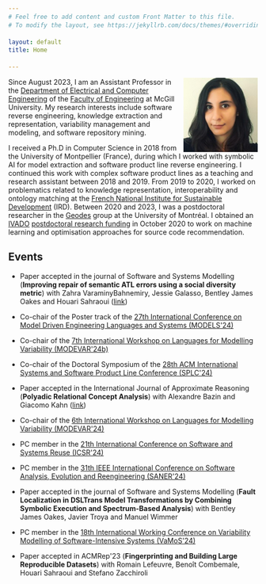 ```yaml
---
# Feel free to add content and custom Front Matter to this file.
# To modify the layout, see https://jekyllrb.com/docs/themes/#overriding-theme-defaults

layout: default
title: Home

---
```

<img src="./photo.png" style="float: right;" width = "150px" />

Since August 2023, I am an Assistant Professor in the [Department of Electrical and Computer Engineering](https://www.mcgill.ca/ece/) of the [Faculty of Engineering](https://www.mcgill.ca/engineering/) at McGill University. My research interests include software reverse engineering, knowledge extraction and representation, variability management and modeling, and software repository mining.

I received a Ph.D in Computer Science in 2018 from the University of Montpellier (France), during which I worked with symbolic AI for model extraction and software product line reverse engineering. I continued this work with complex software product lines as a teaching and research assistant between 2018 and 2019. From 2019 to 2020, I worked on problematics related to knowledge representation, interoperability and ontology matching at the [French National Institute for Sustainable Development](https://www.ird.fr/) (IRD). 
Between 2020 and 2023, I was a postdoctoral researcher in the [Geodes](http://geodes.iro.umontreal.ca/fr/) group at the University of Montréal.  I obtained an [IVADO](https://ivado.ca/en/) [postdoctoral research funding](https://ivado.ca/en/scholarships-and-grants/postdoctoral-research-funding/) in October 2020 to work on machine learning and optimisation approaches for source code recommendation.


## Events

* Paper accepted in the journal of Software and Systems Modelling (__Improving repair of semantic ATL errors using a social diversity metric__) with Zahra VaraminyBahnemiry, Jessie Galasso, Bentley James Oakes and Houari Sahraoui ([link](https://link.springer.com/article/10.1007/s10270-024-01170-4))

* Co-chair of the Poster track of the [27th International Conference on Model Driven Engineering Languages and Systems (MODELS'24)](https://conf.researchr.org/home/models-2024)

* Co-chair of the [7th International Workshop on Languages for Modelling Variability (MODEVAR'24b)](https://modevar.github.io)

* Co-chair of the Doctoral Symposium of the [28th ACM International Systems and Software Product Line Conference (SPLC'24)](https://2024.splc.net)

* Paper accepted in the International Journal of Approximate Reasoning (__Polyadic Relational Concept Analysis__) with Alexandre Bazin and Giacomo Kahn ([link](https://www.sciencedirect.com/science/article/pii/S0888613X23001986?via%3Dihub))

* Co-chair of the [6th International Workshop on Languages for Modelling Variability (MODEVAR'24)](https://modevar.github.io)

* PC member in the [21th International Conference on Software and Systems Reuse (ICSR'24)](https://cyprusconferences.org/icsr2024/)

* PC member in the [31th  IEEE International Conference on Software Analysis, Evolution and Reengineering (SANER'24)](https://conf.researchr.org/home/saner-2024)

* Paper accepted in the journal of Software and Systems Modelling (__Fault Localization in DSLTrans Model Transformations by Combining Symbolic Execution and Spectrum-Based Analysis__) with Bentley James Oakes, Javier Troya and Manuel Wimmer

* PC member in the [18th International Working Conference on Variability Modelling of Software-Intensive Systems (VaMoS'24)](https://vamos2024.inf.unibe.ch/)

* Paper accepted in ACMRep'23 (__Fingerprinting and Building Large Reproducible Datasets__) with Romain Lefeuvre, Benoît Combemale, Houari Sahraoui and Stefano Zacchiroli

